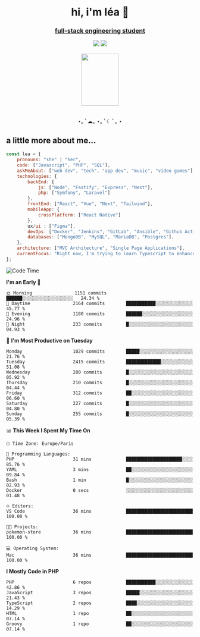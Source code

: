 <h1 align="center">hi, i'm léa 🌙</h1>
<h3 align="center"><ins>full-stack engineering student</ins></h3>  
<div align="center">
  <a href="https://www.linkedin.com/in/lea-reiter22/"><img src="https://img.shields.io/badge/LinkedIn-0077B5?style=for-the-badge&logo=linkedin&logoColor=white"/></a>
  <a href="mailto:lea.reiter@outlook.fr"><img src="https://img.shields.io/badge/Contact-2A2A2A?style=for-the-badge&logo=minutemailer&logoColor=white"/></a>
</div>
<br>
  <div align="center">  <img src="https://github.com/xmnchild/xmnchild/blob/main/1702415560_StardewValleyHappyGreyCat.png" height="140" width="100"/>
</div>
<br>
  <p align="center">
                 ⋆｡ ﾟ☁︎｡ ⋆｡ ﾟ☾ ﾟ｡ ⋆
  </p>
  <h2>a little more about me...</h2>
  
```js
const lea = {
    pronouns: "she" | "her",
    code: ["Javascript", "PHP", "SQL"],
    askMeAbout: ["web dev", "tech", "app dev", "music", "video games"],
    technologies: {
        backEnd: {
            js: ["Node", "Fastify", "Express", "Nest"],
            php: ["Symfony", "Laravel"]
        },
        frontEnd: ["React", "Vue", "Next", "Tailwind"],
        mobileApp: {
            crossPlatform: ["React Native"]
        },
        ux/ui : ["Figma"],
        devOps: ["Docker", "Jenkins", "GitLab", "Ansible", "Github Actions"],
        databases: ["MongoDB", "MySQL", "MariaDB", "Postgres"],
    },
    architecture: ["MVC Architecture", "Single Page Applications"],
    currentFocus: "Right now, I'm trying to learn Typescript to enhance my Javascript development.",
};
```
<!--START_SECTION:waka-->
![Code Time](http://img.shields.io/badge/Code%20Time-127%20hrs%2059%20mins-blue)

**I'm an Early 🐤** 

```text
🌞 Morning                1151 commits        ██████░░░░░░░░░░░░░░░░░░░   24.34 % 
🌆 Daytime                2164 commits        ███████████░░░░░░░░░░░░░░   45.77 % 
🌃 Evening                1180 commits        ██████░░░░░░░░░░░░░░░░░░░   24.96 % 
🌙 Night                  233 commits         █░░░░░░░░░░░░░░░░░░░░░░░░   04.93 % 
```
📅 **I'm Most Productive on Tuesday** 

```text
Monday                   1029 commits        █████░░░░░░░░░░░░░░░░░░░░   21.76 % 
Tuesday                  2415 commits        █████████████░░░░░░░░░░░░   51.08 % 
Wednesday                280 commits         █░░░░░░░░░░░░░░░░░░░░░░░░   05.92 % 
Thursday                 210 commits         █░░░░░░░░░░░░░░░░░░░░░░░░   04.44 % 
Friday                   312 commits         ██░░░░░░░░░░░░░░░░░░░░░░░   06.60 % 
Saturday                 227 commits         █░░░░░░░░░░░░░░░░░░░░░░░░   04.80 % 
Sunday                   255 commits         █░░░░░░░░░░░░░░░░░░░░░░░░   05.39 % 
```


📊 **This Week I Spent My Time On** 

```text
🕑︎ Time Zone: Europe/Paris

💬 Programming Languages: 
PHP                      31 mins             █████████████████████░░░░   85.76 % 
YAML                     3 mins              ██░░░░░░░░░░░░░░░░░░░░░░░   09.84 % 
Bash                     1 min               █░░░░░░░░░░░░░░░░░░░░░░░░   02.93 % 
Docker                   0 secs              ░░░░░░░░░░░░░░░░░░░░░░░░░   01.48 % 

🔥 Editors: 
VS Code                  36 mins             █████████████████████████   100.00 % 

🐱‍💻 Projects: 
pokemon-store            36 mins             █████████████████████████   100.00 % 

💻 Operating System: 
Mac                      36 mins             █████████████████████████   100.00 % 
```

**I Mostly Code in PHP** 

```text
PHP                      6 repos             ███████████░░░░░░░░░░░░░░   42.86 % 
JavaScript               3 repos             █████░░░░░░░░░░░░░░░░░░░░   21.43 % 
TypeScript               2 repos             ████░░░░░░░░░░░░░░░░░░░░░   14.29 % 
HTML                     1 repo              ██░░░░░░░░░░░░░░░░░░░░░░░   07.14 % 
Groovy                   1 repo              ██░░░░░░░░░░░░░░░░░░░░░░░   07.14 % 
```




<!--END_SECTION:waka-->
